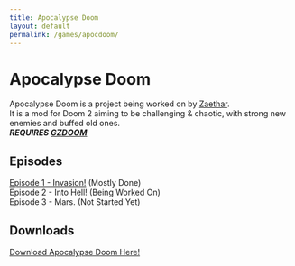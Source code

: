 ```yaml
---
title: Apocalypse Doom
layout: default
permalink: /games/apocdoom/
---
```


# Apocalypse Doom

Apocalypse Doom is a project being worked on by [Zaethar](http://www.youtube.com/channel/UC-XhPB-oxEgAGfnWLFNLuXw).  
It is a mod for Doom 2 aiming to be challenging & chaotic, with strong new enemies and buffed old ones.  
***REQUIRES [GZDOOM](https://zdoom.org/downloads/)***  

## Episodes

[Episode 1 - Invasion!](./1/) (Mostly Done)  
Episode 2 - Into Hell! (Being Worked On)  
Episode 3 - Mars. (Not Started Yet)  

## Downloads

[Download Apocalypse Doom Here!](./downloads/)
